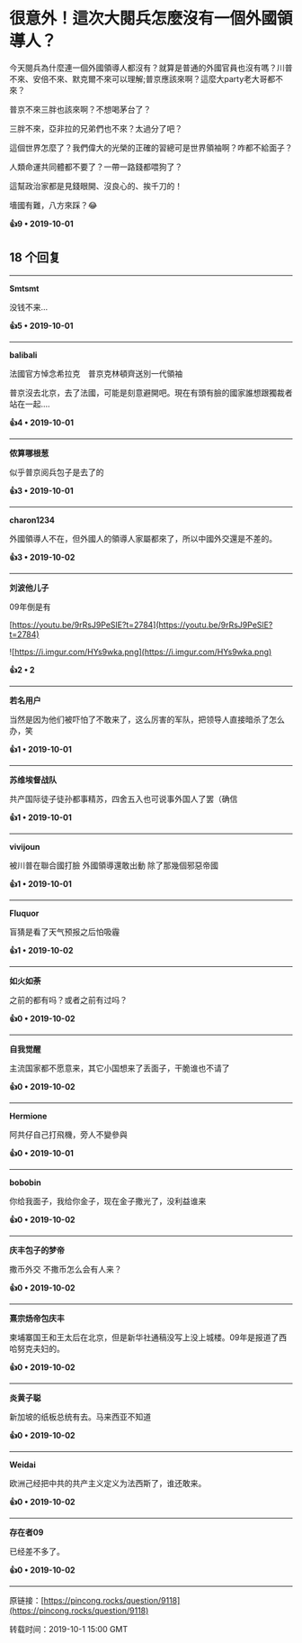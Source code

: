 # 很意外！這次大閱兵怎麼沒有一個外國領導人？ 

今天閱兵為什麼連一個外國領導人都沒有？就算是普通的外國官員也沒有嗎？川普不來、安倍不來、默克爾不來可以理解;普京應該來啊？這麼大party老大哥都不來？

普京不來三胖也該來啊？不想喝茅台了？

三胖不來，亞非拉的兄弟們也不來？太過分了吧？

這個世界怎麼了？我們偉大的光榮的正確的習總可是世界領袖啊？咋都不給面子？

人類命運共同體都不要了？一帶一路錢都喂狗了？

這幫政治家都是見錢眼開、沒良心的、挨千刀的！

墻國有難，八方來踩？😂 

**👍9 • 2019-10-01**

## 18 个回复

---
**Smtsmt**

没钱不来… 

**👍5 • 2019-10-01**

---
**balibali**

法國官方悼念希拉克　普京克林頓齊送別一代領袖

普京沒去北京，去了法國，可能是刻意避開吧。現在有頭有臉的國家誰想跟獨裁者站在一起.... 

**👍4 • 2019-10-01**

---
**侬算哪根葱**

似乎普京阅兵包子是去了的 

**👍3 • 2019-10-01**

---
**charon1234**

外國領導人不在，但外國人的領導人家屬都來了，所以中國外交還是不差的。 

**👍3 • 2019-10-02**

---
**刘波他儿子**

09年倒是有

[https://youtu.be/9rRsJ9PeSlE?t=2784](https://youtu.be/9rRsJ9PeSlE?t=2784)

![https://i.imgur.com/HYs9wka.png](https://i.imgur.com/HYs9wka.png)

**👍2 • 2**

---
**若名用户**

当然是因为他们被吓怕了不敢来了，这么厉害的军队，把领导人直接暗杀了怎么办，笑 

**👍1 • 2019-10-01**

---
**苏维埃督战队**

共产国际徒子徒孙都事精苏，四舍五入也可说事外国人了罢（确信 

**👍1 • 2019-10-01**

---
**vivijoun**

被川普在聯合國打臉 外國領導還敢出動 除了那幾個邪惡帝國 

**👍1 • 2019-10-01**

---
**Fluquor**

盲猜是看了天气预报之后怕吸霾 

**👍1 • 2019-10-02**

---
**如火如荼**

之前的都有吗？或者之前有过吗？ 

**👍0 • 2019-10-02**

---
**自我觉醒**

主流国家都不愿意来，其它小国想来了丢面子，干脆谁也不请了 

**👍0 • 2019-10-02**

---
**Hermione**

阿共仔自己打飛機，旁人不變參與 

**👍0 • 2019-10-01**

---
**bobobin**

你给我面子，我给你金子，现在金子撒光了，没利益谁来 

**👍0 • 2019-10-02**

---
**庆丰包子的梦帝**

撒币外交 不撒币怎么会有人来？ 

**👍0 • 2019-10-02**

---
**熹宗炀帝包庆丰**

柬埔寨国王和王太后在北京，但是新华社通稿没写上没上城楼。09年是报道了西哈努克夫妇的。 

**👍0 • 2019-10-02**

---
**炎黄子聪**

新加坡的纸板总统有去。马来西亚不知道 

**👍0 • 2019-10-02**

---
**Weidai**

欧洲己经把中共的共产主义定义为法西斯了，谁还敢来。 

**👍0 • 2019-10-02**

---
**存在者09**

已经差不多了。 

**👍0 • 2019-10-02**

---
原链接：[https://pincong.rocks/question/9118](https://pincong.rocks/question/9118)

转载时间：2019-10-1 15:00 GMT